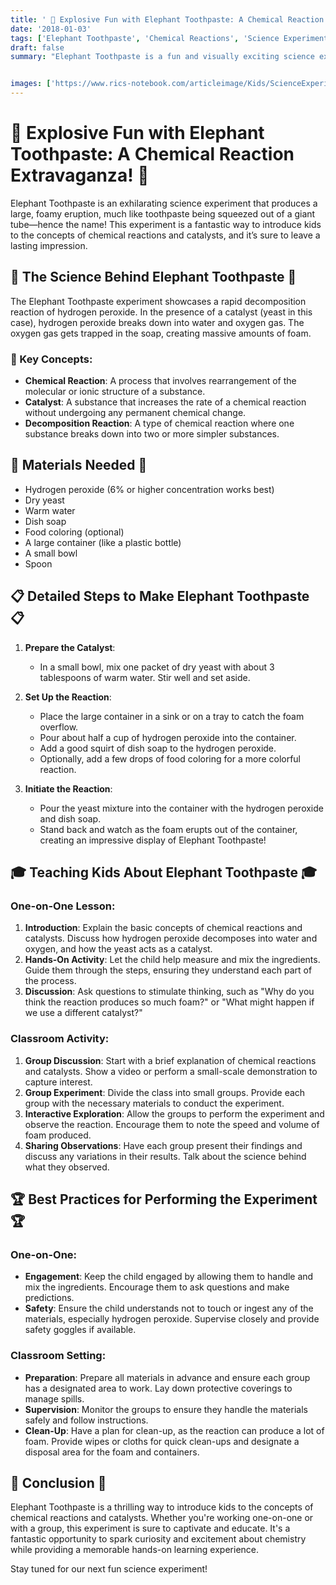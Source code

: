 ```yaml
---
title: ' 🎉 Explosive Fun with Elephant Toothpaste: A Chemical Reaction Extravaganza! 🎉'
date: '2018-01-03'
tags: ['Elephant Toothpaste', 'Chemical Reactions', 'Science Experiments', 'Kids Science', 'Chemistry', 'Fun with Science']
draft: false
summary: "Elephant Toothpaste is a fun and visually exciting science experiment that demonstrates a rapid chemical reaction. This blog post explains the science behind Elephant Toothpaste and provides detailed steps for conducting this experiment with kids, either one-on-one or in a classroom setting."


images: ['https://www.rics-notebook.com/articleimage/Kids/ScienceExperiments/ElephantToothpaste.webp']
---
```


# 🎉 Explosive Fun with Elephant Toothpaste: A Chemical Reaction Extravaganza! 🎉

Elephant Toothpaste is an exhilarating science experiment that produces a large, foamy eruption, much like toothpaste being squeezed out of a giant tube—hence the name! This experiment is a fantastic way to introduce kids to the concepts of chemical reactions and catalysts, and it’s sure to leave a lasting impression.

## 🔬 The Science Behind Elephant Toothpaste 🔬

The Elephant Toothpaste experiment showcases a rapid decomposition reaction of hydrogen peroxide. In the presence of a catalyst (yeast in this case), hydrogen peroxide breaks down into water and oxygen gas. The oxygen gas gets trapped in the soap, creating massive amounts of foam.

### 🌟 Key Concepts:
- **Chemical Reaction**: A process that involves rearrangement of the molecular or ionic structure of a substance.
- **Catalyst**: A substance that increases the rate of a chemical reaction without undergoing any permanent chemical change.
- **Decomposition Reaction**: A type of chemical reaction where one substance breaks down into two or more simpler substances.

## 🧪 Materials Needed 🧪
- Hydrogen peroxide (6% or higher concentration works best)
- Dry yeast
- Warm water
- Dish soap
- Food coloring (optional)
- A large container (like a plastic bottle)
- A small bowl
- Spoon

## 📋 Detailed Steps to Make Elephant Toothpaste 📋

1. **Prepare the Catalyst**:
   - In a small bowl, mix one packet of dry yeast with about 3 tablespoons of warm water. Stir well and set aside.

2. **Set Up the Reaction**:
   - Place the large container in a sink or on a tray to catch the foam overflow.
   - Pour about half a cup of hydrogen peroxide into the container.
   - Add a good squirt of dish soap to the hydrogen peroxide.
   - Optionally, add a few drops of food coloring for a more colorful reaction.

3. **Initiate the Reaction**:
   - Pour the yeast mixture into the container with the hydrogen peroxide and dish soap.
   - Stand back and watch as the foam erupts out of the container, creating an impressive display of Elephant Toothpaste!

## 🎓 Teaching Kids About Elephant Toothpaste 🎓

### One-on-One Lesson:
1. **Introduction**: Explain the basic concepts of chemical reactions and catalysts. Discuss how hydrogen peroxide decomposes into water and oxygen, and how the yeast acts as a catalyst.
2. **Hands-On Activity**: Let the child help measure and mix the ingredients. Guide them through the steps, ensuring they understand each part of the process.
3. **Discussion**: Ask questions to stimulate thinking, such as "Why do you think the reaction produces so much foam?" or "What might happen if we use a different catalyst?"

### Classroom Activity:
1. **Group Discussion**: Start with a brief explanation of chemical reactions and catalysts. Show a video or perform a small-scale demonstration to capture interest.
2. **Group Experiment**: Divide the class into small groups. Provide each group with the necessary materials to conduct the experiment.
3. **Interactive Exploration**: Allow the groups to perform the experiment and observe the reaction. Encourage them to note the speed and volume of foam produced.
4. **Sharing Observations**: Have each group present their findings and discuss any variations in their results. Talk about the science behind what they observed.

## 🏆 Best Practices for Performing the Experiment 🏆

### One-on-One:
- **Engagement**: Keep the child engaged by allowing them to handle and mix the ingredients. Encourage them to ask questions and make predictions.
- **Safety**: Ensure the child understands not to touch or ingest any of the materials, especially hydrogen peroxide. Supervise closely and provide safety goggles if available.

### Classroom Setting:
- **Preparation**: Prepare all materials in advance and ensure each group has a designated area to work. Lay down protective coverings to manage spills.
- **Supervision**: Monitor the groups to ensure they handle the materials safely and follow instructions.
- **Clean-Up**: Have a plan for clean-up, as the reaction can produce a lot of foam. Provide wipes or cloths for quick clean-ups and designate a disposal area for the foam and containers.

## 🌟 Conclusion 🌟

Elephant Toothpaste is a thrilling way to introduce kids to the concepts of chemical reactions and catalysts. Whether you're working one-on-one or with a group, this experiment is sure to captivate and educate. It's a fantastic opportunity to spark curiosity and excitement about chemistry while providing a memorable hands-on learning experience.

Stay tuned for our next fun science experiment!
